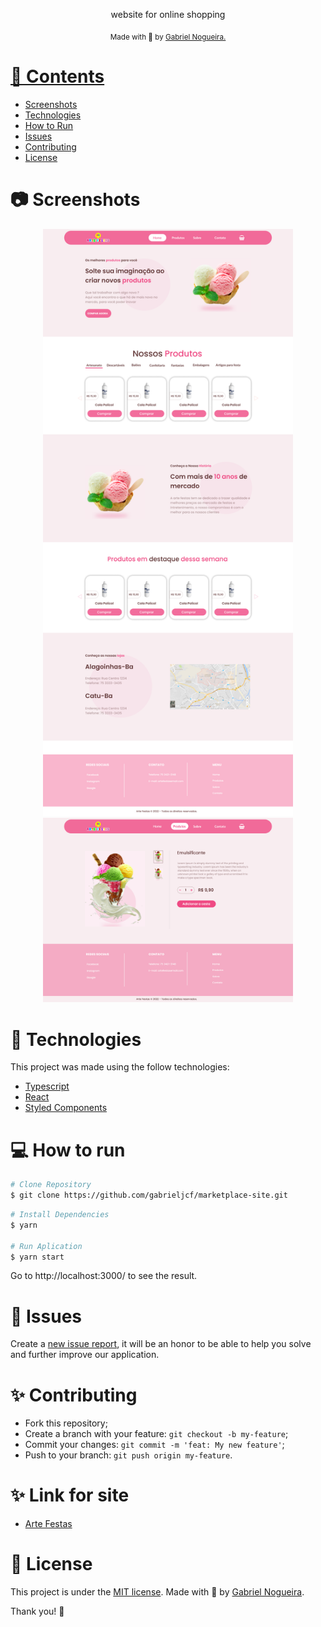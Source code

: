 <!-- <p align="center">
   <img src="./.github/logo.svg" alt="Move It" width="300"/>
</p> -->

<p align="center">
  website for online shopping
</p>

<div align="center">
  <sub> Made with 💖 by
    <a href="https://github.com/gabrieljcf">Gabriel Nogueira.
  </sub>
</div>

# 📌 Contents

* [Screenshots](#camera-screenshot) 
* [Technologies](#rocket-technologies) 
* [How to Run](#computer-how-to-run)
* [Issues](#bug-issues)
* [Contributing](#sparkles-issues)
* [License](#page_facing_up-license)

# :camera: Screenshots
<div align="center">
   <img src="./.github/Desktop1.png" width="400px">
   <img src="./.github/Desktop3.png" width="400px">
</div>

# :rocket: Technologies
This project was made using the follow technologies:

* [Typescript](https://www.typescriptlang.org/)      
* [React](https://reactjs.org/)      
* [Styled Components](https://styled-components.com/)

# :computer: How to run

```bash
# Clone Repository
$ git clone https://github.com/gabrieljcf/marketplace-site.git
```

```bash
# Install Dependencies
$ yarn

# Run Aplication
$ yarn start
```
Go to http://localhost:3000/ to see the result.

# :bug: Issues

Create a <a href="https://github.com/gabrieljcf/dtmoney/issues">new issue report</a>, it will be an honor to be able to help you solve and further improve our application.

# :sparkles: Contributing

- Fork this repository;
- Create a branch with your feature: `git checkout -b my-feature`;
- Commit your changes: `git commit -m 'feat: My new feature'`;
- Push to your branch: `git push origin my-feature`.
  
# :sparkles: Link for site
  - <a href="https://marketplace-site.onrender.com/">Arte Festas</a>

# :page_facing_up: License

This project is under the [MIT license](./LICENSE).
Made with 💖 by [Gabriel Nogueira](https://www.linkedin.com/in/gabriel-nogueira-835518123/). 

Thank you! 🌠
